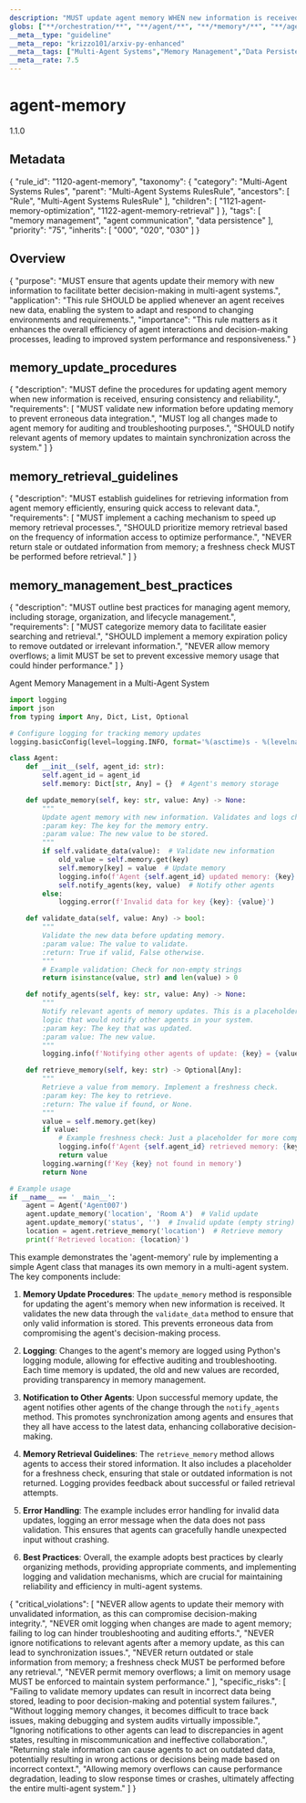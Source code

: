 ```yaml
---
description: "MUST update agent memory WHEN new information is received TO enhance decision-making efficiency"
globs: ["**/orchestration/**", "**/agent/**", "**/*memory*/**", "**/agents/**", "**/*agent*/**", "**/memory/**"]
__meta__type: "guideline"
__meta__repo: "krizzo101/arxiv-py-enhanced"
__meta__tags: ["Multi-Agent Systems","Memory Management","Data Persistence","Agent Communication","Decision-Making"]
__meta__rate: 7.5
---
```

# agent-memory

<version>1.1.0</version>

## Metadata
{
  "rule_id": "1120-agent-memory",
  "taxonomy": {
    "category": "Multi-Agent Systems Rules",
    "parent": "Multi-Agent Systems RulesRule",
    "ancestors": [
      "Rule",
      "Multi-Agent Systems RulesRule"
    ],
    "children": [
      "1121-agent-memory-optimization",
      "1122-agent-memory-retrieval"
    ]
  },
  "tags": [
    "memory management",
    "agent communication",
    "data persistence"
  ],
  "priority": "75",
  "inherits": [
    "000",
    "020",
    "030"
  ]
}

## Overview
{
  "purpose": "MUST ensure that agents update their memory with new information to facilitate better decision-making in multi-agent systems.",
  "application": "This rule SHOULD be applied whenever an agent receives new data, enabling the system to adapt and respond to changing environments and requirements.",
  "importance": "This rule matters as it enhances the overall efficiency of agent interactions and decision-making processes, leading to improved system performance and responsiveness."
}

## memory_update_procedures

{
  "description": "MUST define the procedures for updating agent memory when new information is received, ensuring consistency and reliability.",
  "requirements": [
    "MUST validate new information before updating memory to prevent erroneous data integration.",
    "MUST log all changes made to agent memory for auditing and troubleshooting purposes.",
    "SHOULD notify relevant agents of memory updates to maintain synchronization across the system."
  ]
}

## memory_retrieval_guidelines

{
  "description": "MUST establish guidelines for retrieving information from agent memory efficiently, ensuring quick access to relevant data.",
  "requirements": [
    "MUST implement a caching mechanism to speed up memory retrieval processes.",
    "SHOULD prioritize memory retrieval based on the frequency of information access to optimize performance.",
    "NEVER return stale or outdated information from memory; a freshness check MUST be performed before retrieval."
  ]
}

## memory_management_best_practices

{
  "description": "MUST outline best practices for managing agent memory, including storage, organization, and lifecycle management.",
  "requirements": [
    "MUST categorize memory data to facilitate easier searching and retrieval.",
    "SHOULD implement a memory expiration policy to remove outdated or irrelevant information.",
    "NEVER allow memory overflows; a limit MUST be set to prevent excessive memory usage that could hinder performance."
  ]
}

<example>
Agent Memory Management in a Multi-Agent System

```python
import logging
import json
from typing import Any, Dict, List, Optional

# Configure logging for tracking memory updates
logging.basicConfig(level=logging.INFO, format='%(asctime)s - %(levelname)s - %(message)s')

class Agent:
    def __init__(self, agent_id: str):
        self.agent_id = agent_id
        self.memory: Dict[str, Any] = {}  # Agent's memory storage

    def update_memory(self, key: str, value: Any) -> None:
        """
        Update agent memory with new information. Validates and logs changes.
        :param key: The key for the memory entry.
        :param value: The new value to be stored.
        """
        if self.validate_data(value):  # Validate new information
            old_value = self.memory.get(key)
            self.memory[key] = value  # Update memory
            logging.info(f'Agent {self.agent_id} updated memory: {key} from {old_value} to {value}')
            self.notify_agents(key, value)  # Notify other agents
        else:
            logging.error(f'Invalid data for key {key}: {value}')

    def validate_data(self, value: Any) -> bool:
        """
        Validate the new data before updating memory.
        :param value: The value to validate.
        :return: True if valid, False otherwise.
        """
        # Example validation: Check for non-empty strings
        return isinstance(value, str) and len(value) > 0

    def notify_agents(self, key: str, value: Any) -> None:
        """
        Notify relevant agents of memory updates. This is a placeholder for actual
        logic that would notify other agents in your system.
        :param key: The key that was updated.
        :param value: The new value.
        """
        logging.info(f'Notifying other agents of update: {key} = {value}')

    def retrieve_memory(self, key: str) -> Optional[Any]:
        """
        Retrieve a value from memory. Implement a freshness check.
        :param key: The key to retrieve.
        :return: The value if found, or None.
        """
        value = self.memory.get(key)
        if value:
            # Example freshness check: Just a placeholder for more complex logic
            logging.info(f'Agent {self.agent_id} retrieved memory: {key} = {value}')
            return value
        logging.warning(f'Key {key} not found in memory')
        return None

# Example usage
if __name__ == '__main__':
    agent = Agent('Agent007')
    agent.update_memory('location', 'Room A')  # Valid update
    agent.update_memory('status', '')  # Invalid update (empty string)
    location = agent.retrieve_memory('location')  # Retrieve memory
    print(f'Retrieved location: {location}')
```

This example demonstrates the 'agent-memory' rule by implementing a simple Agent class that manages its own memory in a multi-agent system. The key components include:

1. **Memory Update Procedures**: The `update_memory` method is responsible for updating the agent's memory when new information is received. It validates the new data through the `validate_data` method to ensure that only valid information is stored. This prevents erroneous data from compromising the agent's decision-making process.

2. **Logging**: Changes to the agent's memory are logged using Python's logging module, allowing for effective auditing and troubleshooting. Each time memory is updated, the old and new values are recorded, providing transparency in memory management.

3. **Notification to Other Agents**: Upon successful memory update, the agent notifies other agents of the change through the `notify_agents` method. This promotes synchronization among agents and ensures that they all have access to the latest data, enhancing collaborative decision-making.

4. **Memory Retrieval Guidelines**: The `retrieve_memory` method allows agents to access their stored information. It also includes a placeholder for a freshness check, ensuring that stale or outdated information is not returned. Logging provides feedback about successful or failed retrieval attempts.

5. **Error Handling**: The example includes error handling for invalid data updates, logging an error message when the data does not pass validation. This ensures that agents can gracefully handle unexpected input without crashing.

6. **Best Practices**: Overall, the example adopts best practices by clearly organizing methods, providing appropriate comments, and implementing logging and validation mechanisms, which are crucial for maintaining reliability and efficiency in multi-agent systems.
</example>

<danger>
{
  "critical_violations": [
    "NEVER allow agents to update their memory with unvalidated information, as this can compromise decision-making integrity.",
    "NEVER omit logging when changes are made to agent memory; failing to log can hinder troubleshooting and auditing efforts.",
    "NEVER ignore notifications to relevant agents after a memory update, as this can lead to synchronization issues.",
    "NEVER return outdated or stale information from memory; a freshness check MUST be performed before any retrieval.",
    "NEVER permit memory overflows; a limit on memory usage MUST be enforced to maintain system performance."
  ],
  "specific_risks": [
    "Failing to validate memory updates can result in incorrect data being stored, leading to poor decision-making and potential system failures.",
    "Without logging memory changes, it becomes difficult to trace back issues, making debugging and system audits virtually impossible.",
    "Ignoring notifications to other agents can lead to discrepancies in agent states, resulting in miscommunication and ineffective collaboration.",
    "Returning stale information can cause agents to act on outdated data, potentially resulting in wrong actions or decisions being made based on incorrect context.",
    "Allowing memory overflows can cause performance degradation, leading to slow response times or crashes, ultimately affecting the entire multi-agent system."
  ]
}
</danger>